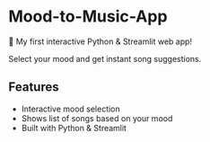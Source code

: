 # Mood-to-Music-App
🎵 My first interactive Python & Streamlit web app!  

Select your mood and get instant song suggestions.  

## Features
- Interactive mood selection
- Shows list of songs based on your mood
- Built with Python & Streamlit

